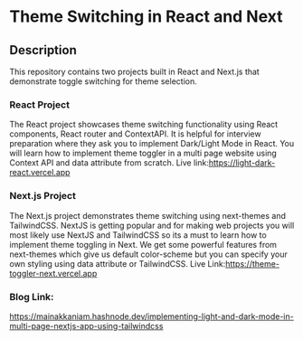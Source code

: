 # Theme Switching in React and Next

## Description
This repository contains two projects built in React and Next.js that demonstrate toggle switching for theme selection.

### React Project
The React project showcases theme switching functionality using React components, React router and ContextAPI. It is helpful for interview preparation where they ask 
you to implement Dark/Light Mode in React. You will learn how to implement theme toggler in a multi page website using Context API and data attribute from scratch.
Live link:https://light-dark-react.vercel.app

### Next.js Project
The Next.js project demonstrates theme switching using next-themes and TailwindCSS. NextJS is getting popular and for making web projects you will most likely use NextJS
and TailwindCSS so its a must to learn how to implement theme toggling in Next. We get some powerful features from next-themes which give us default color-scheme but 
you can specify your own styling using data attribute or TailwindCSS.
Live Link:https://theme-toggler-next.vercel.app

### Blog Link:
https://mainakkaniam.hashnode.dev/implementing-light-and-dark-mode-in-multi-page-nextjs-app-using-tailwindcss


